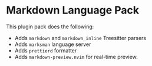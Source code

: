 # Markdown Language Pack

This plugin pack does the following:

- Adds `markdown` and `markdown_inline` Treesitter parsers
- Adds `marksman` language server
- Adds `prettierd` formatter
- Adds `markdown-preview.nvim` for real-time preview.
